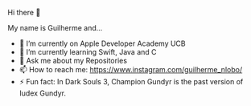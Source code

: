 Hi there 👋

My name is Guilherme and...

- 🔭 I’m currently on Apple Developer Academy UCB
- 🌱 I’m currently learning Swift, Java and C 
- 💬 Ask me about my Repositories 
- 📫 How to reach me: https://www.instagram.com/guilherme_nlobo/
- ⚡ Fun fact: In Dark Souls 3, Champion Gundyr is the past version of Iudex Gundyr.




